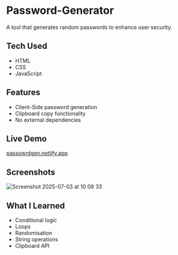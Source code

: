 # Password-Generator
A tool that generates random passwords to enhance user security.

## Tech Used
- HTML
- CSS
- JavaScript


## Features
- Client-Side password generation
- Clipboard copy functionality
- No external dependencies

## Live Demo
[passowrdgen.netlify.app](https://passowrdgen.netlify.app/)

## Screenshots
![Screenshot 2025-07-03 at 10 08 33](https://github.com/user-attachments/assets/cb3edbf8-fb4b-4c13-b70a-49ab4d38b558)


## What I Learned
- Conditional logic
- Loops
- Randomisation
- String operations
- Clipboard API

